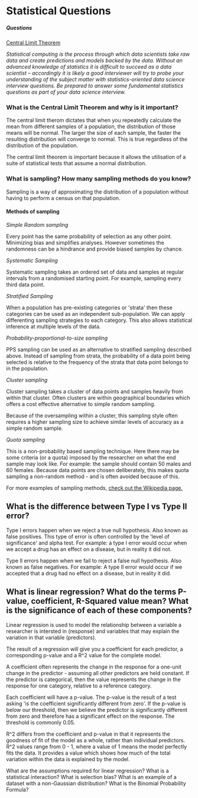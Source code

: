 # Statistical Questions

##### Questions
[Central Limit Theorem](#CLT)

_Statistical computing is the process through which data scientists take raw data and create predictions and models backed by the data. Without an advanced knowledge of statistics it is difficult to succeed as a data scientist – accordingly it is likely a good interviewer will try to probe your understanding of the subject matter with statistics-oriented data science interview questions. Be prepared to answer some fundamental statistics questions as part of your data science interview._

### What is the Central Limit Theorem and why is it important? <a name='CLT'>

The central limit therom dictates that when you repeatedly calculate the mean from different samples of a population, the distribution of those means will be normal. The larger the size of each sample, the faster the resulting distribution will converge to normal. This is true regardless of the distribution of the population. 

The central limit theorem is important because it allows the utilisation of a suite of statistical tests that assume a normal distribution. 


### What is sampling? How many sampling methods do you know?

Sampling is a way of approximating the distribution of a population without having to perform a census on that population. 

#### Methods of sampling

_Simple Random sampling_
  
  Every point has the same probability of selection as any other point. Minimizing bias and simplifies analyses. However sometimes the randomness can be a hindrance and provide  biased samples by chance. 
  
_Systematic Sampling_ 
  
  Systematic sampling takes an ordered set of data and samples at regular intervals from a randomised starting point. For example, sampling every third data point. 

_Stratified Sampling_

  When a population has pre-existing categories or 'strata' then these categories can be used as an independent sub-population. We can apply differenting sampling strategies to each category. This also allows statistical inference at multiple levels of the data. 

_Probability-proportional-to-size sampling_

PPS sampling can be used as an alternative to stratified sampling described above. Instead of sampling from strata, the probability of a data point being selected is relative to the frequency of the strata that data point belongs to in the population. 

_Cluster sampling_

Cluster sampling takes a cluster of data points and samples heavily from within that cluster. Often clusters are within geographical boundaries which offers a cost effective alternative to simple random sampling. 

Because of the oversampling within a cluster, this sampling style often requires a higher sampling size to achieve similar levels of accuracy as a simple random sample. 

_Quota sampling_

This is a non-probability based sampling technique. Here there may be some criteria (or a quota) imposed by the researcher on what the end sample may look like. For example: the sample should contain 50 males and 60 females. Because data points are chosen deliberately, this makes quota sampling a non-random method - and is often avoided because of this. 

For more examples of sampling methods, [check out the Wikipedia page.](https://en.wikipedia.org/wiki/Sampling_(statistics)#Sampling_methods)


## What is the difference between Type I vs Type II error?

Type I errors happen when we reject a true null hypothesis. Also known as false positives. This type of error is often controlled by the 'level of significance' and alpha test. For example: a type I error would occur when we accept a drug has an effect on a disease, but in reality it did not.  

Type II errors happen when we fail to reject a false null hypothesis. Also known as false negatives. For example: A type II error would occur if we accepted that a drug had no effect on a disease, but in reality it did.

## What is linear regression? What do the terms P-value, coefficient, R-Squared value mean? What is the significance of each of these components?

Linear regression is used to model the relationship between a variable a researcher is intersted in (response) and variables that may explain the variation in that variable (predictors). 

The result of a regression will give you a coefficient for each predictor, a corresponding p-value and a R^2 value for the complete model.

A coefficient often represents the change in the response for a one-unit change in the predictor - assuming all other predictors are held constant. If the predictor is categorical, then the value represents the change in the response for one category, relative to a reference category. 

Each coefficient will have a p-value. The p-value is the result of a test asking 'is the coefficient significantly different from zero'. If the p-value is below our threshold, then we believe the predictor is significantly different from zero and therefore has a significant effect on the response. The threshold is commonly 0.05. 

R^2 differs from the coefficient and p-value in that it represents the goodness of fit of the model as a whole, rather than individual predictors. R^2 values range from 0 - 1, where a value of 1 means the model perfectly fits the data. It provides a value which shows how much of the total variation within the data is explained by the model. 

What are the assumptions required for linear regression?
What is a statistical interaction?
What is selection bias?
What is an example of a dataset with a non-Gaussian distribution?
What is the Binomial Probability Formula?